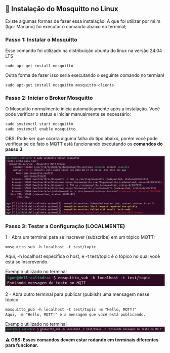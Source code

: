 #

## 🦟 Instalação do Mosquitto no Linux

Existe algumas formas de fazer essa instalação. A que foi utilizar por mi m (Igor Mariano) foi executar o comando abaixo no terminal;


### Passo 1: Instalar o Mosquitto
Esse comando foi utilizado na distribuição  ubuntu do linux na versão 24.04 LTS
```
sudo apt-get install mosquitto
```

Outra forma de fazer isso seria executando o seguinte comando no termianl

```
sudo apt-get install mosquitto mosquitto-clients
```

### Passo 2: Iniciar o Broker Mosquitto
O Mosquitto normalmente inicia automaticamente após a instalação. Você pode verificar o status e iniciar manualmente se necessário:

```
sudo systemctl start mosquitto
sudo systemctl enable mosquitto
```
OBS: Pode ser que ocorra alguma falha do tipo abaixo, porém você pode verificar se de fato o MQTT está funcionando executando os **comandos do passo 3**

![alt text](image-2.png)

### Passo 3: Testar a Configuração (LOCALMENTE)

1 - Abra um terminal para se inscrever (subscribe) em um tópico MQTT:

```
mosquitto_sub -h localhost -t test/topic
```
Aqui, -h localhost especifica o host, e -t test/topic é o tópico no qual você está se inscrevendo.


Exemplo utilizado no terminal
![alt text](image.png)

2 - Abra outro terminal para publicar (publish) uma mensagem nesse tópico:

```
mosquitto_pub -h localhost -t test/topic -m "Hello, MQTT!"
Aqui, -m "Hello, MQTT!" é a mensagem que você está publicando.
```

Exemplo utilizado no terminal
![alt text](image-1.png)


⚠️ **OBS: Esses comandos devem estar rodando em terminais diferentes para funcionar.**

